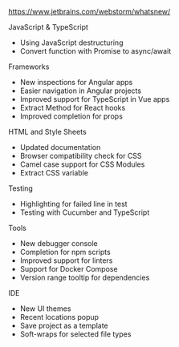 https://www.jetbrains.com/webstorm/whatsnew/

JavaScript & TypeScript
- Using JavaScript destructuring
- Convert function with Promise to async/await

Frameworks
- New inspections for Angular apps
- Easier navigation in Angular projects
- Improved support for TypeScript in Vue apps
- Extract Method for React hooks
- Improved completion for props

HTML and Style Sheets
- Updated documentation
- Browser compatibility check for CSS
- Camel case support for CSS Modules
- Extract CSS variable

Testing
- Highlighting for failed line in test
- Testing with Cucumber and TypeScript

Tools
- New debugger console
- Completion for npm scripts
- Improved support for linters
- Support for Docker Compose
- Version range tooltip for dependencies

IDE
- New UI themes
- Recent locations popup
- Save project as a template
- Soft-wraps for selected file types







